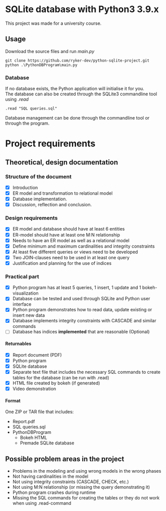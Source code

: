 # SQLite database with Python3 3.9.x
This project was made for a university course.
## Usage
Download the source files and run _main.py_
```
git clone https://github.com/ryker-dev/python-sqlite-project.git
python .\PythonDBProgram\main.py
```

### Database
If no database exists, the Python application will initialise it for you.  
The database can also be created through the SQLite3 commandline tool using _.read_
```
.read "SQL queries.sql"
```

Database management can be done through the commandline tool or through the program.
# Project requirements

## Theoretical, design documentation

### Structure of the document
- [X]   Introduction
- [X]   ER model and transformation to relational model
- [X]   Database implementation.
- [X]   Discussion, reflection and conclusion. 

### Design requirements
- [X]   ER model and database should have at least 6 entities
- [X]   ER-model should have at least one M:N relationship
- [X]   Needs to have an ER model as well as a relational model
- [X]   Define minimum and maximum cardinalities and integrity constraints
- [X]   At least five different queries or views need to be developed
- [X]   Two JOIN-clauses need to be used in at least one query
- [X]   Justification and planning for the use of indices

### Practical part
- [X]   Python program has at least 5 queries, 1 insert, 1 update and 1 bokeh-visualization
- [X]   Database can be tested and used through SQLite and Python user interface
- [X]   Python program demonstrates how to read data, update existing or insert new data
- [X]   Database implements integrity constraints with CASCADE and similar commands
- [ ]   Database has indices **implemented** that are reasonable (Optional)

#### Returnables
- [X]   Report document (PDF)
- [X]   Python program
- [X]   SQLite database
- [X]   Separate text file that includes the necessary SQL commands to create tables for the database (can be run with .read)
- [X]   HTML file created by bokeh (if generated)
- [X]   Video demonstration

#### Format
One ZIP or TAR file that includes:
- Report.pdf
- SQL queries.sql
- PythonDBProgram
    - Bokeh HTML
    - Premade SQLite database

## Possible problem areas in the project
- Problems in the modeling and using wrong models in the wrong phases
- Not having cardinalities in the model
- Not using integrity constraints (CASCADE, CHECK, etc.)
- Not using M:N relationship (or missing the query demonstrating it)
- Python program crashes during runtime
- Missing the SQL commands for creating the tables or they do not work when using .read-command